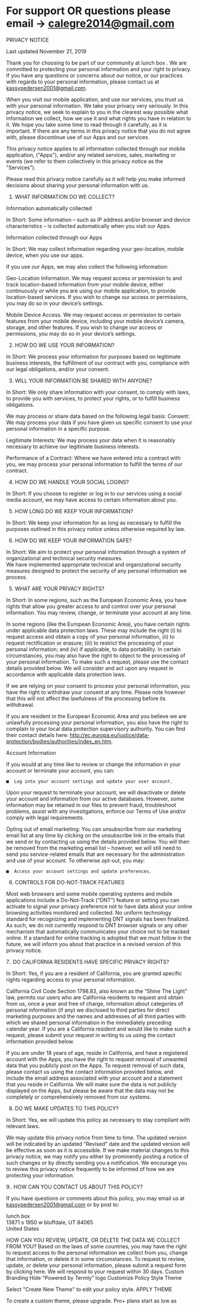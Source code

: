 # For support OR questions please email -> calegre2014@gmail.com

PRIVACY NOTICE     

Last updated November 21, 2019  

Thank you for choosing to be part of our community at lunch box . We are committed to protecting your personal information and your right to privacy. If you have any questions or concerns about our notice, or our practices with regards to your personal information, please contact us at kassypedersen2001@gmail.cpm. 

When you visit our mobile application, and use our services, you trust us with your personal information. We take your privacy very seriously. In this privacy notice, we seek to explain to you in the clearest way possible what information we collect, how we use it and what rights you have in relation to it. We hope you take some time to read through it carefully, as it is important. If there are any terms in this privacy notice that you do not agree with, please discontinue use of our Apps and our services. 

This privacy notice applies to all information collected through our mobile application, ("Apps"), and/or any related services, sales, marketing or events (we refer to them collectively in this privacy notice as the "Services").  

Please read this privacy notice carefully as it will help you make informed decisions about sharing your personal information with us.   

1. WHAT INFORMATION DO WE COLLECT?  


Information automatically collected 

In Short: Some information – such as IP address and/or browser and device characteristics – is collected automatically when you visit our Apps.


 Information collected through our Apps 

In Short:  We may collect information regarding your geo-location, mobile device, when you use our apps.

If you use our Apps, we may also collect the following information:

Geo-Location Information. We may request access or permission to and track location-based information from your mobile device, either continuously or while you are using our mobile application, to provide location-based services. If you wish to change our access or permissions, you may do so in your device’s settings.

Mobile Device Access. We may request access or permission to certain features from your mobile device, including your mobile device’s camera, storage, and other features. If you wish to change our access or permissions, you may do so in your device’s settings.

2. HOW DO WE USE YOUR INFORMATION?  

In Short:  We process your information for purposes based on legitimate business interests, the fulfillment of our contract with you, compliance with our legal obligations, and/or your consent.  


3. WILL YOUR INFORMATION BE SHARED WITH ANYONE?  

In Short:  We only share information with your consent, to comply with laws, to provide you with services, to protect your rights, or to fulfill business obligations.   


We may process or share data based on the following legal basis:
Consent: We may process your data if you have given us specific consent to use your personal information in a specific purpose. 

Legitimate Interests: We may process your data when it is reasonably necessary to achieve our legitimate business interests. 

Performance of a Contract: Where we have entered into a contract with you, we may process your personal information to fulfill the terms of our contract. 

4. HOW DO WE HANDLE YOUR SOCIAL LOGINS?  

In Short:  If you choose to register or log in to our services using a social media account, we may have access to certain information about you.  

5. HOW LONG DO WE KEEP YOUR INFORMATION?  

In Short: We keep your information for as long as necessary to fulfill the purposes outlined in this privacy notice unless otherwise required by law.   

6. HOW DO WE KEEP YOUR INFORMATION SAFE?   

In Short:  We aim to protect your personal information through a system of organizational and technical security measures.  
We have implemented appropriate technical and organizational security measures designed to protect the security of any personal information we process. 

5. WHAT ARE YOUR PRIVACY RIGHTS?  

In Short:  In some regions, such as the European Economic Area, you have rights that allow you greater access to and control over your personal information. You may review, change, or terminate your account at any time.   

In some regions (like the European Economic Area), you have certain rights under applicable data protection laws. These may include the right (i) to request access and obtain a copy of your personal information, (ii) to request rectification or erasure; (iii) to restrict the processing of your personal information; and (iv) if applicable, to data portability. In certain circumstances, you may also have the right to object to the processing of your personal information. To make such a request, please use the contact details provided below. We will consider and act upon any request in accordance with applicable data protection laws. 

If we are relying on your consent to process your personal information, you have the right to withdraw your consent at any time. Please note however that this will not affect the lawfulness of the processing before its withdrawal.

If you are resident in the European Economic Area and you believe we are unlawfully processing your personal information, you also have the right to complain to your local data protection supervisory authority. You can find their contact details here: http://ec.europa.eu/justice/data-protection/bodies/authorities/index_en.htm. 
 

Account Information  

If you would at any time like to review or change the information in your account or terminate your account, you can: 

    ■  Log into your account settings and update your user account.  

Upon your request to terminate your account, we will deactivate or delete your account and information from our active databases. However, some information may be retained in our files to prevent fraud, troubleshoot problems, assist with any investigations, enforce our Terms of Use and/or comply with legal requirements.        

Opting out of email marketing: You can unsubscribe from our marketing email list at any time by clicking on the unsubscribe link in the emails that we send or by contacting us using the details provided below. You will then be removed from the marketing email list – however, we will still need to send you service-related emails that are necessary for the administration and use of your account. To otherwise opt-out, you may: 

    ■  Access your account settings and update preferences.


6. CONTROLS FOR DO-NOT-TRACK FEATURES  

Most web browsers and some mobile operating systems and mobile applications include a Do-Not-Track (“DNT”) feature or setting you can activate to signal your privacy preference not to have data about your online browsing activities monitored and collected. No uniform technology standard for recognizing and implementing DNT signals has been finalized. As such, we do not currently respond to DNT browser signals or any other mechanism that automatically communicates your choice not to be tracked online. If a standard for online tracking is adopted that we must follow in the future, we will inform you about that practice in a revised version of this privacy notice.  


7.. DO CALIFORNIA RESIDENTS HAVE SPECIFIC PRIVACY RIGHTS?  

In Short:  Yes, if you are a resident of California, you are granted specific rights regarding access to your personal information.   

California Civil Code Section 1798.83, also known as the “Shine The Light” law, permits our users who are California residents to request and obtain from us, once a year and free of charge, information about categories of personal information (if any) we disclosed to third parties for direct marketing purposes and the names and addresses of all third parties with which we shared personal information in the immediately preceding calendar year. If you are a California resident and would like to make such a request, please submit your request in writing to us using the contact information provided below. 

If you are under 18 years of age, reside in California, and have a registered account with the Apps, you have the right to request removal of unwanted data that you publicly post on the Apps. To request removal of such data, please contact us using the contact information provided below, and include the email address associated with your account and a statement that you reside in California. We will make sure the data is not publicly displayed on the Apps, but please be aware that the data may not be completely or comprehensively removed from our systems.



8. DO WE MAKE UPDATES TO THIS POLICY?  

In Short:  Yes, we will update this policy as necessary to stay compliant with relevant laws.  

We may update this privacy notice from time to time. The updated version will be indicated by an updated “Revised” date and the updated version will be effective as soon as it is accessible. If we make material changes to this privacy notice, we may notify you either by prominently posting a notice of such changes or by directly sending you a notification. We encourage you to review this privacy notice frequently to be informed of how we are protecting your information.  



9.. HOW CAN YOU CONTACT US ABOUT THIS POLICY?  

If you have questions or comments about this policy, you may email us at kassypedersen2001@gmail.com or by post to:

lunch box    
13871 s 1950 w 
bluffdale, UT 84065    
United States        

 
HOW CAN YOU REVIEW, UPDATE, OR DELETE THE DATA WE COLLECT FROM YOU?
Based on the laws of some countries, you may have the right to request access to the personal information we collect from you, change that information, or delete it in some circumstances. To request to review, update, or delete your personal information, please submit a request form by clicking here. We will respond to your request within 30 days.
Custom Branding
Hide “Powered by Termly” logo
Customize Policy Style
Theme

Select "Create New Theme" to edit your policy style.
APPLY THEME

To create a custom theme, please upgrade. Pro+ plans start as low as 
